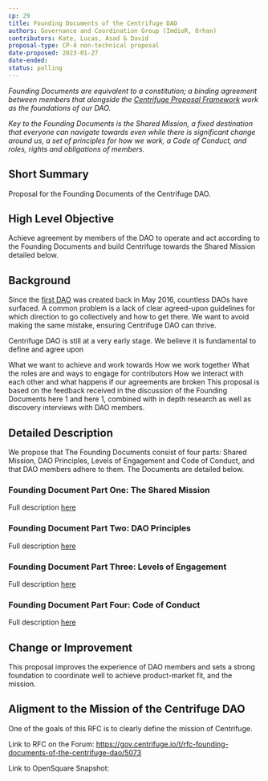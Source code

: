 ```yaml
---
cp: 29
title: Founding Documents of the Centrifuge DAO
authors: Governance and Coordination Group (ImdioR, Orhan)
contributors: Kate, Lucas, Asad & David
proposal-type: CP-4 non-technical proposal
date-proposed: 2023-01-27
date-ended: 
status: polling
---
```


*Founding Documents are equivalent to a constitution; a binding agreement between members that alongside the [Centrifuge Proposal Framework](https://github.com/centrifuge/cps/blob/main/cps/CP0/CP0.md) work as the foundations of our DAO.*

*Key to the Founding Documents is the Shared Mission, a fixed destination that everyone can navigate towards even while there is significant change around us, a set of principles for how we work, a Code of Conduct, and roles, rights and obligations of members.*

## Short Summary
Proposal for the Founding Documents of the Centrifuge DAO.

## High Level Objective
Achieve agreement by members of the DAO to operate and act according to the Founding Documents and build Centrifuge towards the Shared Mission detailed below.

## Background
Since the [first DAO](https://medium.com/swlh/the-story-of-the-dao-its-history-and-consequences-71e6a8a551ee) was created back in May 2016, countless DAOs have surfaced. A common problem is a lack of clear agreed-upon guidelines for which direction to go collectively and how to get there. We want to avoid making the same mistake, ensuring Centrifuge DAO can thrive.

Centrifuge DAO is still at a very early stage. We believe it is fundamental to define and agree upon

What we want to achieve and work towards
How we work together
What the roles are and ways to engage for contributors
How we interact with each other and what happens if our agreements are broken
This proposal is based on the feedback received in the discussion of the Founding Documents here 1 and here 1, combined with in depth research as well as discovery interviews with DAO members.

## Detailed Description
We propose that The Founding Documents consist of four parts: Shared Mission, DAO Principles, Levels of Engagement and Code of Conduct, and that DAO members adhere to them. The Documents are detailed below.

### Founding Document Part One: The Shared Mission
Full description [here](../CP29/FD1-SM.md)

### Founding Document Part Two: DAO Principles
Full description [here](../CP29/FD2-P.md)

### Founding Document Part Three: Levels of Engagement
Full description [here](../CP29/FD3-LoE.md)

### Founding Document Part Four: Code of Conduct
Full description [here](../CP29/FD4-CoC.md)

## Change or Improvement
This proposal improves the experience of DAO members and sets a strong foundation to coordinate well to achieve product-market fit, and the mission.

## Aligment to the Mission of the Centrifuge DAO
One of the goals of this RFC is to clearly define the mission of Centrifuge.

Link to RFC on the Forum: https://gov.centrifuge.io/t/rfc-founding-documents-of-the-centrifuge-dao/5073

Link to OpenSquare Snapshot: 
